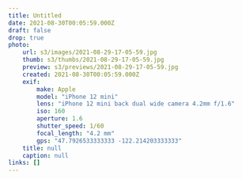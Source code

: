 ```yaml
---
title: Untitled
date: 2021-08-30T00:05:59.000Z
draft: false
drop: true
photo:
    url: s3/images/2021-08-29-17-05-59.jpg
    thumb: s3/thumbs/2021-08-29-17-05-59.jpg
    preview: s3/previews/2021-08-29-17-05-59.jpg
    created: 2021-08-30T00:05:59.000Z
    exif:
        make: Apple
        model: "iPhone 12 mini"
        lens: "iPhone 12 mini back dual wide camera 4.2mm f/1.6"
        iso: 160
        aperture: 1.6
        shutter_speed: 1/60
        focal_length: "4.2 mm"
        gps: "47.7926533333333 -122.214203333333"
    title: null
    caption: null
links: []
---
```

